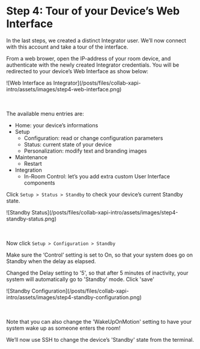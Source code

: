 # Step 4: Tour of your Device’s Web Interface

In the last steps, we created a distinct Integrator user. We’ll now connect with this account and take a tour of the interface.

From a web brower, open the IP-address of your room device, and authenticate with the newly created Integrator credentials.
You will be redirected to your device’s Web Interface as show below:

<div align="left">![Web Interface as Integrator](/posts/files/collab-xapi-intro/assets/images/step4-web-interface.png)</div><br/><br/>


The available menu entries are:
- Home: your device’s informations
- Setup
   - Configuration: read or change configuration parameters
   - Status: current state of your device
   - Personalization: modify text and branding images
- Maintenance
   - Restart
- Integration
   - In-Room Control: let’s you add extra custom User Interface components

Click `Setup > Status > Standby` to check your device’s current Standby state.

<div align="left">![Standby Status](/posts/files/collab-xapi-intro/assets/images/step4-standby-status.png)</div><br/><br/>


Now click `Setup > Configuration > Standby`

Make sure the ‘Control’ setting is set to On, so that your system does go on Standby when the delay as elapsed.

Changed the Delay setting to '5', so that after 5 minutes of inactivity, your system will automatically go to 'Standby' mode.
Click 'save'

<div align="left">![Standby Configuration](/posts/files/collab-xapi-intro/assets/images/step4-standby-configuration.png)</div><br/><br/>


Note that you can also change the 'WakeUpOnMotion' setting to have your system wake up as someone enters the room!

We’ll now use SSH to change the device’s 'Standby' state from the terminal.
